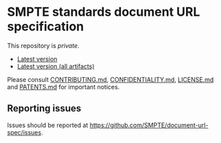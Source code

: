 # SMPTE standards document URL specification

This repository is *private*.

* [Latest version](https://doc.smpte-doc.org/document-url-spec/main/)
* [Latest version (all artifacts)](https://doc.smpte-doc.org/document-url-spec/main/pub-artifacts.html)

Please consult [CONTRIBUTING.md](./CONTRIBUTING.md), [CONFIDENTIALITY.md](./CONFIDENTIALITY.md), [LICENSE.md](./LICENSE.md) and
[PATENTS.md](./PATENTS.md) for important notices.

## Reporting issues

Issues should be reported at <https://github.com/SMPTE/document-url-spec/issues>.
